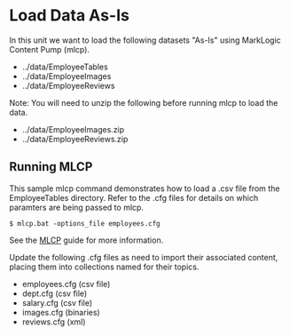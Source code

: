 # Load Data As-Is

In this unit we want to load the following datasets "As-Is" using MarkLogic Content Pump (mlcp). 

- ../data/EmployeeTables
- ../data/EmployeeImages
- ../data/EmployeeReviews

Note: You will need to unzip  the following before running mlcp to load the data.

- ../data/EmployeeImages.zip
- ../data/EmployeeReviews.zip

## Running MLCP

This sample mlcp command demonstrates how to load a .csv file from the EmployeeTables directory. Refer to the .cfg files for details on which paramters are being passed to mlcp.

    $ mlcp.bat -options_file employees.cfg

See the [MLCP](http://docs.marklogic.com/guide/mlcp) guide for more information. 

Update the following .cfg files as need to import their associated content, placing them into collections named for their topics.

- employees.cfg (csv file)
- dept.cfg      (csv file)
- salary.cfg    (csv file)
- images.cfg    (binaries)
- reviews.cfg   (xml)

